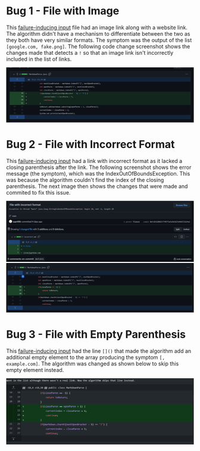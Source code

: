 # Bug 1 - File with Image

This [failure-inducing input](https://raw.githubusercontent.com/suprithk/markdown-parse/51f10558fe3f0544eab268874062085a955e7298/image.md) file had an image link along with a website link. The algorithm didn't have a mechanism to differentiate between the two as they both have very similar formats. The symptom was the output of the list `[google.com, fake.png]`. The following code change screenshot shows the changes made that detects a `!` so that an image link isn't incorrectly included in the list of links.

![Image](report-2.1.png)

# Bug 2 - File with Incorrect Format 

This [failure-inducing input](https://raw.githubusercontent.com/suprithk/markdown-parse/51f10558fe3f0544eab268874062085a955e7298/incorrect.md) had a link with incorrect format as it lacked a closing parenthesis after the link. The following screenshot shows the error message (the symptom), which was the IndexOutOfBoundsException. This was because the algorithm couldn't find the index of the closing parenthesis. The next image then shows the changes that were made and commited to fix this issue.

![Image](report-2.2a.png)
![Image](report-2.2b.png)

# Bug 3 - File with Empty Parenthesis

This [failure-inducing input](https://raw.githubusercontent.com/suprithk/markdown-parse/b5b3286e691f36652e65c849355618a38ab788ad/file3.md) had the line `[]()` that made the algorithm add an additional empty element to the array producing the symptom `[, example.com]`. The algorithm was changed as shown below to skip this empty element instead.

![Image](report-2.3.png)

